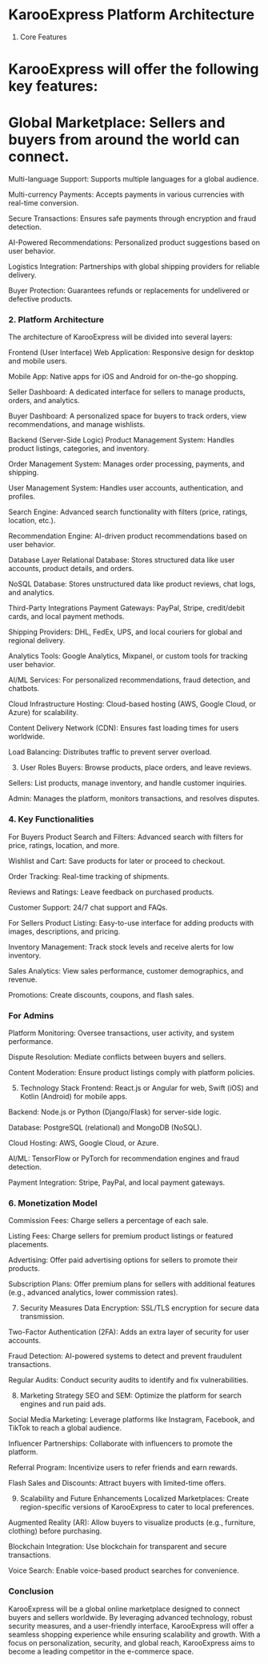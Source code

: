 # KarooExpress Platform Architecture
1. Core Features
# KarooExpress will offer the following key features:

# Global Marketplace: Sellers and buyers from around the world can connect.

Multi-language Support: Supports multiple languages for a global audience.

Multi-currency Payments: Accepts payments in various currencies with real-time conversion.

Secure Transactions: Ensures safe payments through encryption and fraud detection.

AI-Powered Recommendations: Personalized product suggestions based on user behavior.

Logistics Integration: Partnerships with global shipping providers for reliable delivery.

Buyer Protection: Guarantees refunds or replacements for undelivered or defective products.

### 2. Platform Architecture
The architecture of KarooExpress will be divided into several layers:

Frontend (User Interface)
Web Application: Responsive design for desktop and mobile users.

Mobile App: Native apps for iOS and Android for on-the-go shopping.

Seller Dashboard: A dedicated interface for sellers to manage products, orders, and analytics.

Buyer Dashboard: A personalized space for buyers to track orders, view recommendations, and manage wishlists.

Backend (Server-Side Logic)
Product Management System: Handles product listings, categories, and inventory.

Order Management System: Manages order processing, payments, and shipping.

User Management System: Handles user accounts, authentication, and profiles.

Search Engine: Advanced search functionality with filters (price, ratings, location, etc.).

Recommendation Engine: AI-driven product recommendations based on user behavior.

Database Layer
Relational Database: Stores structured data like user accounts, product details, and orders.

NoSQL Database: Stores unstructured data like product reviews, chat logs, and analytics.

Third-Party Integrations
Payment Gateways: PayPal, Stripe, credit/debit cards, and local payment methods.

Shipping Providers: DHL, FedEx, UPS, and local couriers for global and regional delivery.

Analytics Tools: Google Analytics, Mixpanel, or custom tools for tracking user behavior.

AI/ML Services: For personalized recommendations, fraud detection, and chatbots.

Cloud Infrastructure
Hosting: Cloud-based hosting (AWS, Google Cloud, or Azure) for scalability.

Content Delivery Network (CDN): Ensures fast loading times for users worldwide.

Load Balancing: Distributes traffic to prevent server overload.

3. User Roles
Buyers: Browse products, place orders, and leave reviews.

Sellers: List products, manage inventory, and handle customer inquiries.

Admin: Manages the platform, monitors transactions, and resolves disputes.

### 4. Key Functionalities
For Buyers
Product Search and Filters: Advanced search with filters for price, ratings, location, and more.

Wishlist and Cart: Save products for later or proceed to checkout.

Order Tracking: Real-time tracking of shipments.

Reviews and Ratings: Leave feedback on purchased products.

Customer Support: 24/7 chat support and FAQs.

For Sellers
Product Listing: Easy-to-use interface for adding products with images, descriptions, and pricing.

Inventory Management: Track stock levels and receive alerts for low inventory.

Sales Analytics: View sales performance, customer demographics, and revenue.

Promotions: Create discounts, coupons, and flash sales.

### For Admins
Platform Monitoring: Oversee transactions, user activity, and system performance.

Dispute Resolution: Mediate conflicts between buyers and sellers.

Content Moderation: Ensure product listings comply with platform policies.

5. Technology Stack
Frontend: React.js or Angular for web, Swift (iOS) and Kotlin (Android) for mobile apps.

Backend: Node.js or Python (Django/Flask) for server-side logic.

Database: PostgreSQL (relational) and MongoDB (NoSQL).

Cloud Hosting: AWS, Google Cloud, or Azure.

AI/ML: TensorFlow or PyTorch for recommendation engines and fraud detection.

Payment Integration: Stripe, PayPal, and local payment gateways.

### 6. Monetization Model
Commission Fees: Charge sellers a percentage of each sale.

Listing Fees: Charge sellers for premium product listings or featured placements.

Advertising: Offer paid advertising options for sellers to promote their products.

Subscription Plans: Offer premium plans for sellers with additional features (e.g., advanced analytics, lower commission rates).

7. Security Measures
Data Encryption: SSL/TLS encryption for secure data transmission.

Two-Factor Authentication (2FA): Adds an extra layer of security for user accounts.

Fraud Detection: AI-powered systems to detect and prevent fraudulent transactions.

Regular Audits: Conduct security audits to identify and fix vulnerabilities.

8. Marketing Strategy
SEO and SEM: Optimize the platform for search engines and run paid ads.

Social Media Marketing: Leverage platforms like Instagram, Facebook, and TikTok to reach a global audience.

Influencer Partnerships: Collaborate with influencers to promote the platform.

Referral Program: Incentivize users to refer friends and earn rewards.

Flash Sales and Discounts: Attract buyers with limited-time offers.

9. Scalability and Future Enhancements
Localized Marketplaces: Create region-specific versions of KarooExpress to cater to local preferences.

Augmented Reality (AR): Allow buyers to visualize products (e.g., furniture, clothing) before purchasing.

Blockchain Integration: Use blockchain for transparent and secure transactions.

Voice Search: Enable voice-based product searches for convenience.

### Conclusion
KarooExpress will be a global online marketplace designed to connect buyers and sellers worldwide. By leveraging advanced technology, robust security measures, and a user-friendly interface, KarooExpress will offer a seamless shopping experience while ensuring scalability and growth. With a focus on personalization, security, and global reach, KarooExpress aims to become a leading competitor in the e-commerce space.

